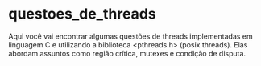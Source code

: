 # questoes_de_threads
Aqui você vai encontrar algumas questões de threads implementadas em linguagem C e utilizando a biblioteca <pthreads.h> (posix threads). Elas abordam assuntos como região crítica, mutexes e condição de disputa.
